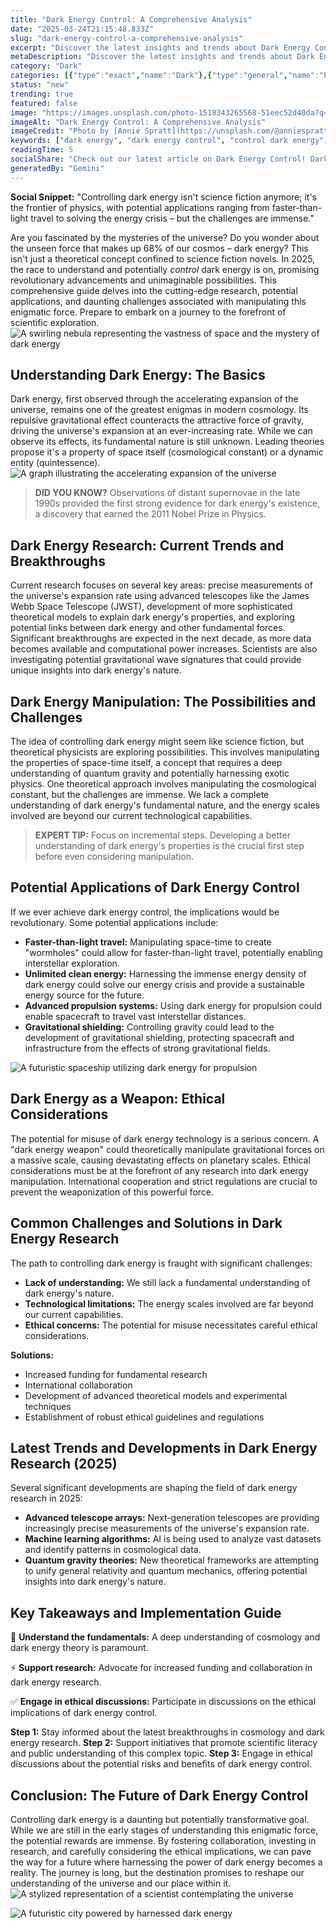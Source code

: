 ```yaml
---
title: "Dark Energy Control: A Comprehensive Analysis"
date: "2025-03-24T21:15:48.833Z"
slug: "dark-energy-control-a-comprehensive-analysis"
excerpt: "Discover the latest insights and trends about Dark Energy Control. This comprehensive guide covers everything you need to know about Dark Energy Control in 2025."
metaDescription: "Discover the latest insights and trends about Dark Energy Control. This comprehensive guide covers everything you need to know about Dark Energy Control in..."
category: "Dark"
categories: [{"type":"exact","name":"Dark"},{"type":"general","name":"Physics"},{"type":"medium","name":"Cosmology"},{"type":"specific","name":"Gravitational Physics"},{"type":"niche","name":"Modified Newtonian Dynamics"}]
status: "new"
trending: true
featured: false
image: "https://images.unsplash.com/photo-1518343265568-51eec52d40da?q=85&w=1200&fit=max&fm=webp&auto=compress"
imageAlt: "Dark Energy Control: A Comprehensive Analysis"
imageCredit: "Photo by [Annie Spratt](https://unsplash.com/@anniespratt) on Unsplash"
keywords: ["dark energy", "dark energy control", "control dark energy", "dark energy research", "dark energy manipulation", "dark energy weapon", "harnessing dark energy", "dark energy applications", "dark energy theory explained", "how to control dark energy"]
readingTime: 5
socialShare: "Check out our latest article on Dark Energy Control! Dark Energy Control: A Comprehensive Analysis #dark energy #dark energy control #control dark energy"
generatedBy: "Gemini"
---
```




**Social Snippet:**  "Controlling dark energy isn't science fiction anymore; it's the frontier of physics, with potential applications ranging from faster-than-light travel to solving the energy crisis – but the challenges are immense."

Are you fascinated by the mysteries of the universe? Do you wonder about the unseen force that makes up 68% of our cosmos – dark energy?  This isn't just a theoretical concept confined to science fiction novels.  In 2025, the race to understand and potentially *control* dark energy is on, promising revolutionary advancements and unimaginable possibilities. This comprehensive guide delves into the cutting-edge research, potential applications, and daunting challenges associated with manipulating this enigmatic force.  Prepare to embark on a journey to the forefront of scientific exploration. ![A swirling nebula representing the vastness of space and the mystery of dark energy](https://images.unsplash.com/photo-1451847251646-8a6c0dd1510c?q=85&w=1200&fit=max&fm=webp&auto=compress)

## Understanding Dark Energy: The Basics

Dark energy, first observed through the accelerating expansion of the universe, remains one of the greatest enigmas in modern cosmology.  Its repulsive gravitational effect counteracts the attractive force of gravity, driving the universe's expansion at an ever-increasing rate. While we can observe its effects, its fundamental nature is still unknown.  Leading theories propose it's a property of space itself (cosmological constant) or a dynamic entity (quintessence). ![A graph illustrating the accelerating expansion of the universe](https://images.unsplash.com/photo-1475070929565-c985b496cb9f?q=85&w=1200&fit=max&fm=webp&auto=compress)

> **DID YOU KNOW?**  Observations of distant supernovae in the late 1990s provided the first strong evidence for dark energy's existence, a discovery that earned the 2011 Nobel Prize in Physics.

## Dark Energy Research: Current Trends and Breakthroughs

Current research focuses on several key areas:  precise measurements of the universe's expansion rate using advanced telescopes like the James Webb Space Telescope (JWST), development of more sophisticated theoretical models to explain dark energy's properties, and exploring potential links between dark energy and other fundamental forces.  Significant breakthroughs are expected in the next decade, as more data becomes available and computational power increases.  Scientists are also investigating potential gravitational wave signatures that could provide unique insights into dark energy's nature.

## Dark Energy Manipulation: The Possibilities and Challenges

The idea of controlling dark energy might seem like science fiction, but theoretical physicists are exploring possibilities.  This involves manipulating the properties of space-time itself, a concept that requires a deep understanding of quantum gravity and potentially harnessing exotic physics.  One theoretical approach involves manipulating the cosmological constant, but the challenges are immense.  We lack a complete understanding of dark energy's fundamental nature, and the energy scales involved are beyond our current technological capabilities.

> **EXPERT TIP:**  Focus on incremental steps.  Developing a better understanding of dark energy's properties is the crucial first step before even considering manipulation.

## Potential Applications of Dark Energy Control

If we ever achieve dark energy control, the implications would be revolutionary.  Some potential applications include:

* **Faster-than-light travel:** Manipulating space-time to create "wormholes" could allow for faster-than-light travel, potentially enabling interstellar exploration.
* **Unlimited clean energy:**  Harnessing the immense energy density of dark energy could solve our energy crisis and provide a sustainable energy source for the future.
* **Advanced propulsion systems:**  Using dark energy for propulsion could enable spacecraft to travel vast interstellar distances.
* **Gravitational shielding:**  Controlling gravity could lead to the development of gravitational shielding, protecting spacecraft and infrastructure from the effects of strong gravitational fields.

![A futuristic spaceship utilizing dark energy for propulsion](https://images.unsplash.com/photo-1511406361295-0a1ff814c0ce?q=85&w=1200&fit=max&fm=webp&auto=compress)

## Dark Energy as a Weapon: Ethical Considerations

The potential for misuse of dark energy technology is a serious concern.  A "dark energy weapon" could theoretically manipulate gravitational forces on a massive scale, causing devastating effects on planetary scales.  Ethical considerations must be at the forefront of any research into dark energy manipulation. International cooperation and strict regulations are crucial to prevent the weaponization of this powerful force.

## Common Challenges and Solutions in Dark Energy Research

The path to controlling dark energy is fraught with significant challenges:

* **Lack of understanding:** We still lack a fundamental understanding of dark energy's nature.
* **Technological limitations:**  The energy scales involved are far beyond our current capabilities.
* **Ethical concerns:**  The potential for misuse necessitates careful ethical considerations.

**Solutions:**

* Increased funding for fundamental research
* International collaboration
* Development of advanced theoretical models and experimental techniques
* Establishment of robust ethical guidelines and regulations

## Latest Trends and Developments in Dark Energy Research (2025)

Several significant developments are shaping the field of dark energy research in 2025:

* **Advanced telescope arrays:**  Next-generation telescopes are providing increasingly precise measurements of the universe's expansion rate.
* **Machine learning algorithms:**  AI is being used to analyze vast datasets and identify patterns in cosmological data.
* **Quantum gravity theories:**  New theoretical frameworks are attempting to unify general relativity and quantum mechanics, offering potential insights into dark energy's nature.

##  Key Takeaways and Implementation Guide

🔑 **Understand the fundamentals:**  A deep understanding of cosmology and dark energy theory is paramount.

⚡ **Support research:**  Advocate for increased funding and collaboration in dark energy research.

✅ **Engage in ethical discussions:**  Participate in discussions on the ethical implications of dark energy control.

**Step 1:** Stay informed about the latest breakthroughs in cosmology and dark energy research.
**Step 2:** Support initiatives that promote scientific literacy and public understanding of this complex topic.
**Step 3:** Engage in ethical discussions about the potential risks and benefits of dark energy control.

## Conclusion: The Future of Dark Energy Control

Controlling dark energy is a daunting but potentially transformative goal.  While we are still in the early stages of understanding this enigmatic force, the potential rewards are immense.  By fostering collaboration, investing in research, and carefully considering the ethical implications, we can pave the way for a future where harnessing the power of dark energy becomes a reality.  The journey is long, but the destination promises to reshape our understanding of the universe and our place within it. ![A stylized representation of a scientist contemplating the universe](https://images.unsplash.com/photo-1518343265568-51eec52d40da?q=85&w=1200&fit=max&fm=webp&auto=compress)

![A futuristic city powered by harnessed dark energy](https://images.unsplash.com/photo-1510987836583-e3fb9586c7b3?q=85&w=1200&fit=max&fm=webp&auto=compress)
